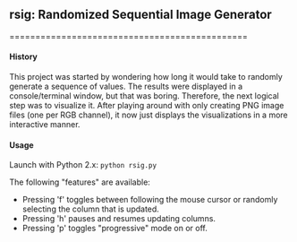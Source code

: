 ## rsig: Randomized Sequential Image Generator
==============================================

#### History

This project was started by wondering how long it would take to randomly generate a sequence of values. The results were displayed in a console/terminal window, but that was boring. Therefore, the next logical step was to visualize it. After playing around with only creating PNG image files (one per RGB channel), it now just displays the visualizations in a more interactive manner.

#### Usage

Launch with Python 2.x: `python rsig.py` 

The following "features" are available:
 - Pressing 'f' toggles between following the mouse cursor or randomly selecting the column that is updated.
 - Pressing 'h' pauses and resumes updating columns.
 - Pressing 'p' toggles "progressive" mode on or off.